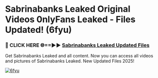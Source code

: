 # Sabrinabanks Leaked Original Videos 0nlyFans Leaked - Files Updated! (6fyu)

<h3>🔴 CLICK HERE 🌐==►► <a href="https://tinyurl.com/2m67pmp6" rel="nofollow">Sabrinabanks Leaked Updated Files</a></h3>

Get Sabrinabanks Leaked and all content. Now you can access all videos and pictures of Sabrinabanks Leaked. New Updated Files 2025!

[![6fyu](https://i.imgur.com/H4QAA4z.gif)](https://tinyurl.com/2m67pmp6)